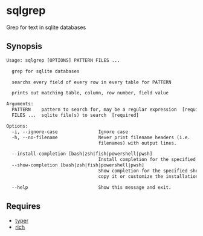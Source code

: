 # sqlgrep

Grep for text in sqlite databases

## Synopsis

```txt
Usage: sqlgrep [OPTIONS] PATTERN FILES ...

  grep for sqlite databases

  searchs every field of every row in every table for PATTERN

  prints out matching table, column, row number, field value

Arguments:
  PATTERN    pattern to search for, may be a regular expression  [required]
  FILES ...  sqlite file(s) to search  [required]

Options:
  -i, --ignore-case               Ignore case
  -h, --no-filename               Never print filename headers (i.e.
                                  filenames) with output lines.

  --install-completion [bash|zsh|fish|powershell|pwsh]
                                  Install completion for the specified shell.
  --show-completion [bash|zsh|fish|powershell|pwsh]
                                  Show completion for the specified shell, to
                                  copy it or customize the installation.

  --help                          Show this message and exit.
```

## Requires

- [typer](https://github.com/tiangolo/typer)
- [rich](https://github.com/willmcgugan/rich)

